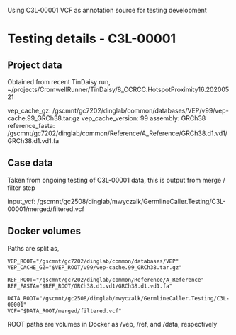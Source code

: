 Using C3L-00001 VCF as annotation source for testing development

# Testing details - C3L-00001

## Project data
Obtained from recent TinDaisy run,
    ~/projects/CromwellRunner/TinDaisy/8_CCRCC.HotspotProximity16.20200521

vep_cache_gz:           /gscmnt/gc7202/dinglab/common/databases/VEP/v99/vep-cache.99_GRCh38.tar.gz
vep_cache_version:      99
assembly:               GRCh38
reference_fasta:        /gscmnt/gc7202/dinglab/common/Reference/A_Reference/GRCh38.d1.vd1/GRCh38.d1.vd1.fa

## Case data

Taken from ongoing testing of C3L-00001 data, this is output from merge / filter step

input_vcf:  /gscmnt/gc2508/dinglab/mwyczalk/GermlineCaller.Testing/C3L-00001/merged/filtered.vcf

## Docker volumes

Paths are split as,
```
VEP_ROOT="/gscmnt/gc7202/dinglab/common/databases/VEP"
VEP_CACHE_GZ="$VEP_ROOT/v99/vep-cache.99_GRCh38.tar.gz"

REF_ROOT="/gscmnt/gc7202/dinglab/common/Reference/A_Reference"
REF_FASTA="$REF_ROOT/GRCh38.d1.vd1/GRCh38.d1.vd1.fa"

DATA_ROOT="/gscmnt/gc2508/dinglab/mwyczalk/GermlineCaller.Testing/C3L-00001"
VCF="$DATA_ROOT/merged/filtered.vcf"
```

ROOT paths are volumes in Docker as /vep, /ref, and /data, respectively

